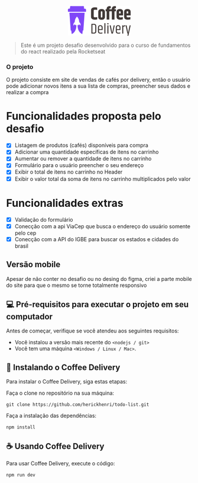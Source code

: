 <div align="center">
  <img src="public/logo-coffee-delivery.svg">
</div>

> Este é um projeto desafio desenvolvido para o curso de fundamentos do react realizado pela Rocketseat

### O projeto

O projeto consiste em site de vendas de cafés por delivery, então o usuário pode adicionar novos itens a sua lista de compras, preencher seus dados e realizar a compra


# Funcionalidades proposta pelo desafio

- [x] Listagem de produtos (cafés) disponíveis para compra
- [x] Adicionar uma quantidade específicas de itens no carrinho
- [x] Aumentar ou remover a quantidade de itens no carrinho
- [x] Formulário para o usuário preencher o seu endereço
- [x] Exibir o total de itens no carrinho no Header
- [x] Exibir o valor total da soma de itens no carrinho multiplicados pelo valor

# Funcionalidades extras
 - [x] Validação do formulário
 - [x] Conecção com a api ViaCep que busca o endereço do usuário somente pelo cep
 - [x] Conecção com a API do IGBE para buscar os estados e cidades do brasil

## Versão mobile

Apesar de não conter no desafio ou no desing do figma, criei a parte mobile do site para que o mesmo se torne totalmente responsivo

## 💻 Pré-requisitos para executar o projeto em seu computador

Antes de começar, verifique se você atendeu aos seguintes requisitos:

- Você instalou a versão mais recente do `<nodejs / git>`
- Você tem uma máquina `<Windows / Linux / Mac>`.

## 🚀 Instalando o Coffee Delivery

Para instalar o Coffee Delivery, siga estas etapas:

Faça o clone no repositório na sua máquina:

```
git clone https://github.com/herickhenri/todo-list.git
```

Faça a instalação das dependências:

```
npm install
```

## ☕ Usando Coffee Delivery

Para usar Coffee Delivery, execute o código:

```
npm run dev
```

